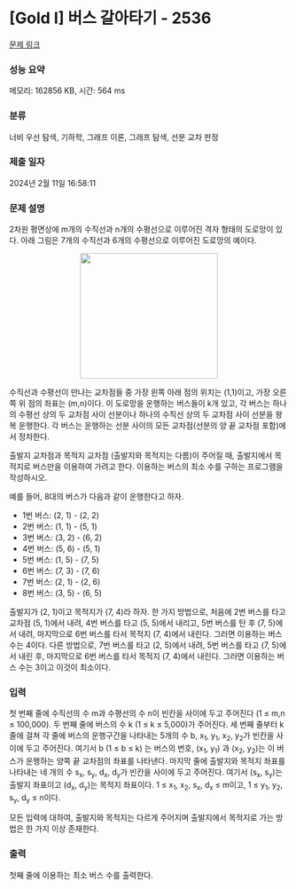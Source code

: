 # [Gold I] 버스 갈아타기 - 2536 

[문제 링크](https://www.acmicpc.net/problem/2536) 

### 성능 요약

메모리: 162856 KB, 시간: 564 ms

### 분류

너비 우선 탐색, 기하학, 그래프 이론, 그래프 탐색, 선분 교차 판정

### 제출 일자

2024년 2월 11일 16:58:11

### 문제 설명

<p>2차원 평면상에 m개의 수직선과 n개의 수평선으로 이루어진 격자 형태의 도로망이 있다. 아래 그림은 7개의 수직선과 6개의 수평선으로 이루어진 도로망의 예이다.  </p>

<p style="text-align: center;"><img alt="" src="https://upload.acmicpc.net/85ad3211-f20a-45cc-bd94-91ed20bf5eff/-/preview/" style="width: 248px; height: 226px;"></p>

<p>수직선과 수평선이 만나는 교차점들 중 가장 왼쪽 아래 점의 위치는 (1,1)이고, 가장 오른쪽 위 점의 좌표는 (m,n)이다. 이 도로망을 운행하는 버스들이 k개 있고, 각  버스는 하나의 수평선 상의 두 교차점 사이 선분이나 하나의 수직선 상의 두 교차점 사이 선분을 왕복 운행한다. 각 버스는 운행하는 선분 사이의 모든 교차점(선분의 양 끝 교차점 포함)에서 정차한다. </p>

<p>출발지 교차점과 목적지 교차점 (출발지와 목적지는 다름)이 주어질 때, 출발지에서 목적지로 버스만을 이용하여 가려고 한다. 이용하는 버스의 최소 수를 구하는 프로그램을 작성하시오.  </p>

<p>예를 들어,  8대의 버스가 다음과 같이 운행한다고 하자.</p>

<ul>
	<li>1번 버스: (2, 1) - (2, 2)</li>
	<li>2번 버스: (1, 1) - (5, 1)</li>
	<li>3번 버스: (3, 2) - (6, 2)</li>
	<li>4번 버스: (5, 6) - (5, 1)</li>
	<li>5번 버스: (1, 5) - (7, 5)</li>
	<li>6번 버스: (7, 3) - (7, 6)  </li>
	<li>7번 버스: (2, 1) - (2, 6) </li>
	<li>8번 버스: (3, 5) - (6, 5)</li>
</ul>

<p>출발지가 (2, 1)이고 목적지가 (7, 4)라 하자. 한 가지 방법으로, 처음에 2번 버스를 타고 교차점 (5, 1)에서 내려, 4번 버스를 타고 (5, 5)에서 내리고, 5번 버스를 탄 후 (7, 5)에서 내려, 마지막으로 6번 버스를 타서 목적지 (7, 4)에서 내린다. 그러면 이용하는 버스 수는 4이다. 다른 방법으로, 7번 버스를 타고 (2, 5)에서 내려, 5번 버스를 타고 (7, 5)에서 내린 후, 마지막으로 6번 버스를 타서 목적지 (7, 4)에서 내린다. 그러면 이용하는 버스 수는 3이고 이것이 최소이다. </p>

### 입력 

 <p>첫 번째 줄에 수직선의 수 m과 수평선의 수 n이 빈칸을 사이에 두고 주어진다 (1 ≤ m,n ≤ 100,000). 두 번째 줄에 버스의 수 k (1 ≤ k ≤ 5,000)가 주어진다. 세 번째 줄부터 k 줄에 걸쳐 각 줄에 버스의 운행구간을 나타내는 5개의 수 b, x<sub>1</sub>, y<sub>1</sub>, x<sub>2</sub>, y<sub>2</sub>가 빈칸을 사이에 두고 주어진다. 여기서 b (1 ≤ b ≤ k) 는 버스의 번호, (x<sub>1</sub>, y<sub>1</sub>) 과 (x<sub>2</sub>, y<sub>2</sub>)는 이 버스가 운행하는 양쪽 끝 교차점의 좌표를 나타낸다. 마지막 줄에 출발지와 목적지 좌표를 나타내는 네 개의 수 s<sub>x</sub>, s<sub>y</sub>, d<sub>x</sub>, d<sub>y</sub>가 빈칸을 사이에 두고 주어진다. 여기서 (s<sub>x</sub>, s<sub>y</sub>)는 출발지 좌표이고 (d<sub>x</sub>, d<sub>y</sub>)는 목적지 좌표이다. 1 ≤ x<sub>1</sub>, x<sub>2</sub>, s<sub>x</sub>, d<sub>x</sub> ≤ m이고, 1 ≤ y<sub>1</sub>, y<sub>2</sub>, s<sub>y</sub>, d<sub>y</sub> ≤ n이다. </p>

<p>모든 입력에 대하여, 출발지와 목적지는 다르게 주어지며 출발지에서 목적지로 가는 방법은 한 가지 이상 존재한다.</p>

### 출력 

 <p>첫째 줄에 이용하는 최소 버스 수를 출력한다. </p>

